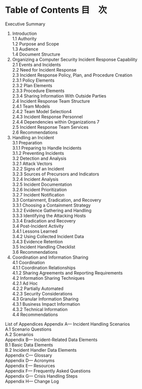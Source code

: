 # Table of Contents 目　次
Executive Summary 
1. Introduction  
  1.1 Authority  
  1.2 Purpose and Scope   
  1.3 Audience  
  1.4 Document Structure   
2. Organizing a Computer Security Incident Response Capability  
  2.1 Events and Incidents   
  2.2 Need for Incident Response   
  2.3 Incident Response Policy, Plan, and Procedure Creation   
  2.3.1 Policy Elements  
  2.3.2 Plan Elements   
  2.3.3 Procedure Elements   
  2.3.4 Sharing Information With Outside Parties  
  2.4 Incident Response Team Structure   
  2.4.1 Team Models   
  2.4.2 Team Model Selection4  
  2.4.3 Incident Response Personnel   
  2.4.4 Dependencies within Organizations 7  
  2.5 Incident Response Team Services   
  2.6 Recommendations   
3. Handling an Incident   
  3.1 Preparation   
  3.1.1 Preparing to Handle Incidents   
  3.1.2 Preventing Incidents   
  3.2 Detection and Analysis   
  3.2.1 Attack Vectors   
  3.2.2 Signs of an Incident   
  3.2.3 Sources of Precursors and Indicators   
  3.2.4 Incident Analysis   
  3.2.5 Incident Documentation   
  3.2.6 Incident Prioritization   
  3.2.7 Incident Notification   
  3.3 Containment, Eradication, and Recovery  
  3.3.1 Choosing a Containment Strategy   
  3.3.2 Evidence Gathering and Handling   
  3.3.3 Identifying the Attacking Hosts   
  3.3.4 Eradication and Recovery   
  3.4 Post-Incident Activity   
  3.4.1 Lessons Learned   
  3.4.2 Using Collected Incident Data   
  3.4.3 Evidence Retention   
  3.5 Incident Handling Checklist   
  3.6 Recommendations   
4. Coordination and Information Sharing   
  4.1 Coordination    
  4.1.1 Coordination Relationships   
  4.1.2 Sharing Agreements and Reporting Requirements   
  4.2 Information Sharing Techniques   
  4.2.1 Ad Hoc   
  4.2.2 Partially Automated   
  4.2.3 Security Considerations   
  4.3 Granular Information Sharing   
  4.3.1 Business Impact Information   
  4.3.2 Technical Information   
  4.4 Recommendations   

List of Appendices 
Appendix A— Incident Handling Scenarios  
  A.1 Scenario Questions   
  A.2 Scenarios   
Appendix B— Incident-Related Data Elements   
  B.1 Basic Data Elements   
  B.2 Incident Handler Data Elements   
Appendix C— Glossary   
Appendix D— Acronyms   
Appendix E— Resources  
Appendix F— Frequently Asked Questions   
Appendix G— Crisis Handling Steps   
Appendix H— Change Log  